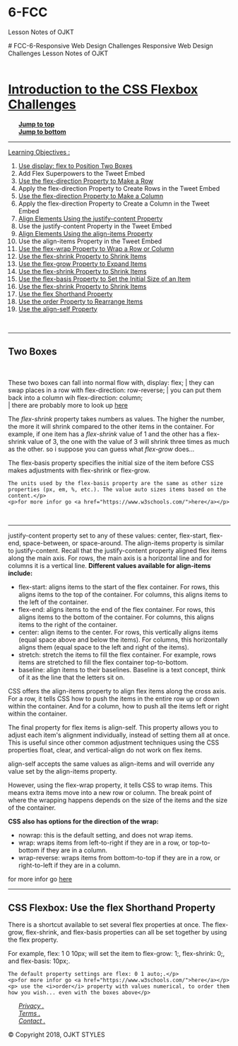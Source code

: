 # 6-FCC
Lesson Notes of OJKT
<div id="page-wrapper">
<style>
</style>
<link href="https://fonts.googleapis.com/css?family=Khand:500" rel="stylesheet">
<link href="https://fonts.googleapis.com/css?family=Lobster+Two" rel="stylesheet">
# FCC-6-Responsive Web Design Challenges
Responsive Web Design Challenges Lesson Notes of OJKT
<!DOCTYPE: html>
<html>
<header id="header"></header>
<head class="head">
		<h1 id=title><u>Introduction to the CSS Flexbox Challenges</u></h1>
	<div id="nav-bar">
			<ul>
				<strong><a class="nav-link" href="#header" id="nav-link">Jump to top</a></strong>
				<br>
			<strong><a class="nav-link" href="#footer" id="nav-link">Jump to bottom</a></strong>
		</ul>
	</div>
  </nav>
	<hr>
</head>

	
<div id="Learning_Objectives">
	<p><u>Learning Objectives :</u><p>
    <ol>
			<li><a class="nav-link" href="#box">Use display: flex to Position Two Boxes</a></li>
			<li>Add Flex Superpowers to the Tweet Embed</li>
			<li><a class="nav-link" href="#box">Use the flex-direction Property to Make a Row</a></li>
			<li>Apply the flex-direction Property to Create Rows in the Tweet Embed</li>
			<li><a class="nav-link" href="#box">Use the flex-direction Property to Make a Column</a></li>
			<li>Apply the flex-direction Property to Create a Column in the Tweet Embed</li>
			<li><a class="nav-link" href="#justify_content,_align_items_&_wrap">Align Elements Using the justify-content Property</a></li>
			<li>Use the justify-content Property in the Tweet Embed</li>
			<li><a class="nav-link" href="#justify_content,_align_items_&_wrap">Align Elements Using the align-items Property</a></li>
			<li>Use the align-items Property in the Tweet Embed</li>
			<li><a class="nav-link" href="#justify_content,_align_items_&_wrap">Use the flex-wrap Property to Wrap a Row or Column</a></li>
			<li><a class="nav-link" href="#box">Use the flex-shrink Property to Shrink Items</a></li>
			<li><a class="nav-link" href="#box">Use the flex-grow Property to Expand Items</a></li>
			<li><a class="nav-link" href="#box">Use the flex-shrink Property to Shrink Items</a></li>
			<li><a class="nav-link" href="#box">Use the flex-basis Property to Set the Initial Size of an Item</a></li>
			<li><a class="nav-link" href="#box">Use the flex-shrink Property to Shrink Items</a></li>
			<li><a class="nav-link" href="#shortcut_flex_&_order">Use the flex Shorthand Property</a></li>
			<li><a class="nav-link" href="#shortcut_flex_&_order">Use the order Property to Rearrange Items</a></li>
			<li><a class="nav-link" href="#justify_content,_align_items_&_wrap">Use the align-self Property</a></li>
   </ol>
	<br><hr>
  </div>	

<div id="box">
	<h2> Two Boxes</h2>
	<div id="box-container">
		<div id="box-1"></div>
		<div id="box-2"></div>
	<br>
</div>
	<p>These two boxes can fall into normal flow with, display: flex; | they can swap places in a row with flex-direction: row-reverse; |  you can put them back into a column wih flex-direction: column; <br>| there are probably more to look up <a href="https://www.w3schools.com/">here</a></p>
	<p>The <i>flex-shrink</i> property takes numbers as values. The higher the number, the more it will shrink compared to the other items in the container. For example, if one item has a <i>flex-shrink</i> value of 1 and the other has a flex-shrink value of 3, the one with the value of 3 will shrink three times as much as the other. so i suppose you can guess what <i>flex-grow</i> does...</p>
	<p>The flex-basis property specifies the initial size of the item before CSS makes adjustments with flex-shrink or flex-grow.

	The units used by the flex-basis property are the same as other size properties (px, em, %, etc.). The value auto sizes items based on the content.</p>
	<p>for more infor go <a href="https://www.w3schools.com/">here</a></p>
	
<br><hr>
	</div>

<div id="justify_content,_align_items_&_wrap">
	<p>justify-content property set to any of these values: center, flex-start, flex-end, space-between, or space-around. The align-items property is similar to justify-content. Recall that the justify-content property aligned flex items along the main axis. For rows, the main axis is a horizontal line and for columns it is a vertical line.
	<strong>Different values available for align-items include:</strong></p>
	<ul>
	<li>	flex-start: aligns items to the start of the flex container. For rows, this aligns items to the top of the container. For columns, this aligns items to the left of the container.</li>
	<li>flex-end: aligns items to the end of the flex container. For rows, this aligns items to the bottom of the container. For columns, this aligns items to the right of the container.</li>
	<li>center: align items to the center. For rows, this vertically aligns items (equal space above and below the items). For columns, this horizontally aligns them (equal space to the left and right of the items).</li>
	<li>stretch: stretch the items to fill the flex container. For example, rows items are stretched to fill the flex container top-to-bottom.</li>
	<li>baseline: align items to their baselines. Baseline is a text concept, think of it as the line that the letters sit on.</li>
</ul>
	<p>CSS offers the align-items property to align flex items along the cross axis. For a row, it tells CSS how to push the items in the entire row up or down within the container. And for a column, how to push all the items left or right within the container.</p>
	<p>The final property for flex items is align-self. This property allows you to adjust each item's alignment individually, instead of setting them all at once. This is useful since other common adjustment techniques using the CSS properties float, clear, and vertical-align do not work on flex items.

align-self accepts the same values as align-items and will override any value set by the align-items property.</p>
	<p>However, using the flex-wrap property, it tells CSS to wrap items. This means extra items move into a new row or column. The break point of where the wrapping happens depends on the size of the items and the size of the container.</p>
	<p><strong>**CSS also has options for the direction of the wrap:**</strong></p>
	<ul>
		<li>nowrap: this is the default setting, and does not wrap items.</li>
		<li>wrap: wraps items from left-to-right if they are in a row, or top-to-bottom if they are in a column.</li>
		<li>wrap-reverse: wraps items from bottom-to-top if they are in a row, or right-to-left if they are in a column.</li>
	</ul>
	<p>for more infor go <a href="https://www.w3schools.com/">here</a></p>
	<hr>
	</div>
	
<div id="shortcut_flex_&_order">
	<h2>CSS Flexbox: Use the flex Shorthand Property</h2>
	<p>There is a shortcut available to set several flex properties at once. The flex-grow, flex-shrink, and flex-basis properties can all be set together by using the flex property.

For example, flex: 1 0 10px; will set the item to flex-grow: 1;, flex-shrink: 0;, and flex-basis: 10px;.

	The default property settings are flex: 0 1 auto;.</p>
	<p>for more infor go <a href="https://www.w3schools.com/">here</a></p>
	<p> use the <i>order</i> property with values numerical, to order them how you wish... even with the boxes above</p>
</div>
	
<footer id="footer">
		<ol>
			<i><a href="#">Privacy  .</a></i><br>			
      <i><a href="#">Terms  .</a></i><br>
      <i><a href="https://www.facebook.com/Active-Boardom-1433050133615965/?__tn__=kC-R&eid=ARDxFnA2JMu6bjlwqWvI3V1d0Rce9HdYBzDGGtJp0BhH-ueOlTAQbh0whATwwgFna9sm9jkboRpjWJnD&hc_ref=ARQaDkOV-XEkdyZItVQH9yuafF_narIIMZukBWJoaFoVgKTTBr5qBLQ1pDtdCP1cxF0&fref=nf&__xts__[0]=68.ARDYkTx9CsRT4OGTCvkO4FfhIcApAmkjQ-zBxaLHt1nqutrcdBfuonVlBKBXLg-l6giN-MiLriy2iHhYK3-uZ7l8efaHcYfOQPPUo3YknyBCljz10jZVwawd_JPGlqxxUxpaKdDVOc7vv4zQb1gvTtbiga9MLXcGfadpQU6YN_ZFZFBORq0wTJ2gjwQWf-hqAyErVWR_HM-_tje583zlZDxOBvyFSIb71aWN5zby5u-Ar3tr-Zn6BXKJ03w-KH30lCsYY8yrgpdS7DWA_-M3ogU_9pI9jGXFww4iDR6qmOdznSinEPP_J0pCY3maDJ4_2n1-a3Uq57kDKz4vC98">Contact  .</a></i> <!--contact-->
		</ol>
	    <span>&copy Copyright 2018, OJKT STYLES</span>
	</footer>
	
</div>
